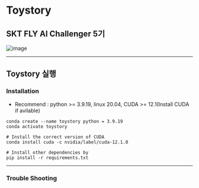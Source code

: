 # Toystory
## SKT FLY AI Challenger 5기

![image](https://img.shields.io/badge/Python-3776AB?style=for-the-badge&logo=python&logoColor=white)

---
## Toystory 실행
### Installation
- Recommend : python >= 3.9.19, linux 20.04, CUDA >= 12.1(Install CUDA if avilable)
```
conda create --name toystory python = 3.9.19
conda activate toystory

# Install the correct version of CUDA
conda install cuda -c nvidia/label/cuda-12.1.0

# Install other dependencies by
pip install -r requirements.txt
```
---
### Trouble Shooting

